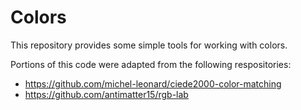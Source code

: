 # Colors

This repository provides some simple tools for working with colors.

Portions of this code were adapted from the following respositories:

* https://github.com/michel-leonard/ciede2000-color-matching
* https://github.com/antimatter15/rgb-lab
